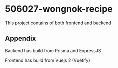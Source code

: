 
# 506027-wongnok-recipe

This project contains of both frontend and backend



## Appendix

Backend has build from Prisma and ExpressJS

Frontend has build from Vuejs 2 (Vuetify)
